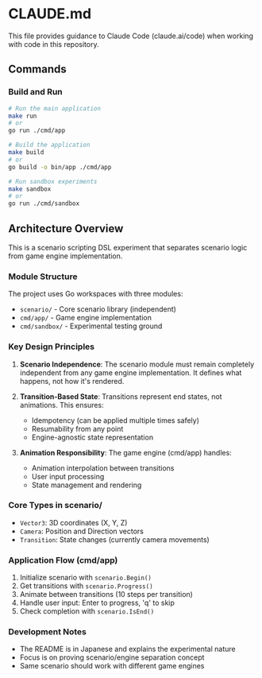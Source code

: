 # CLAUDE.md

This file provides guidance to Claude Code (claude.ai/code) when working with code in this repository.

## Commands

### Build and Run
```bash
# Run the main application
make run
# or
go run ./cmd/app

# Build the application
make build
# or
go build -o bin/app ./cmd/app

# Run sandbox experiments
make sandbox
# or
go run ./cmd/sandbox
```

## Architecture Overview

This is a scenario scripting DSL experiment that separates scenario logic from game engine implementation.

### Module Structure
The project uses Go workspaces with three modules:
- `scenario/` - Core scenario library (independent)
- `cmd/app/` - Game engine implementation
- `cmd/sandbox/` - Experimental testing ground

### Key Design Principles

1. **Scenario Independence**: The scenario module must remain completely independent from any game engine implementation. It defines what happens, not how it's rendered.

2. **Transition-Based State**: Transitions represent end states, not animations. This ensures:
   - Idempotency (can be applied multiple times safely)
   - Resumability from any point
   - Engine-agnostic state representation

3. **Animation Responsibility**: The game engine (cmd/app) handles:
   - Animation interpolation between transitions
   - User input processing
   - State management and rendering

### Core Types in scenario/
- `Vector3`: 3D coordinates (X, Y, Z)
- `Camera`: Position and Direction vectors
- `Transition`: State changes (currently camera movements)

### Application Flow (cmd/app)
1. Initialize scenario with `scenario.Begin()`
2. Get transitions with `scenario.Progress()`
3. Animate between transitions (10 steps per transition)
4. Handle user input: Enter to progress, 'q' to skip
5. Check completion with `scenario.IsEnd()`

### Development Notes
- The README is in Japanese and explains the experimental nature
- Focus is on proving scenario/engine separation concept
- Same scenario should work with different game engines